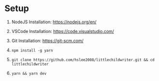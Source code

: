 # Setup

1. NodeJS Installation: https://nodejs.org/en/
2. VSCode Installation: https://code.visualstudio.com/
3. Git Installation: https://git-scm.com/

4. `npm install -g yarn`
5. `git clone https://github.com/hslee2008/littlechildwriter.git && cd littlechildwriter`
6. `yarn && yarn dev`

